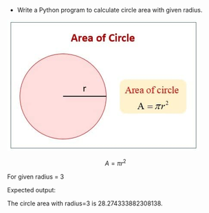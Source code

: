 * Write a Python program to calculate circle area with given radius.

![](images/circleArea.jpg)

$$ A = \pi r^2 $$

For given radius = 3

Expected output:

The circle area with radius=3 is 28.274333882308138.



